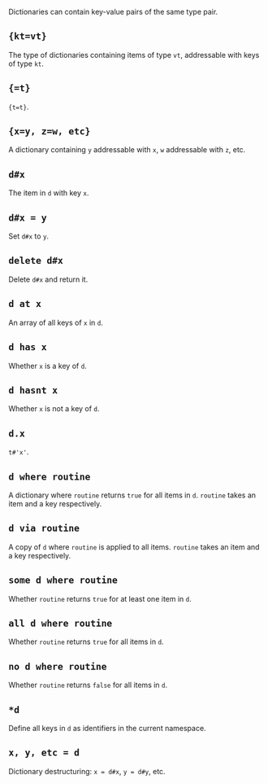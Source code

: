 Dictionaries can contain key-value pairs of the same type pair.

## `{kt=vt}`
The type of dictionaries containing items of type `vt`, addressable with keys of type `kt`.

## `{=t}`
`{t=t}`.

## `{x=y, z=w, etc}`
A dictionary containing `y` addressable with `x`, `w` addressable with `z`, etc.

## `d#x`
The item in `d` with key `x`.

## `d#x = y`
Set `d#x` to `y`.

## `delete d#x`
Delete `d#x` and return it.

## `d at x`
An array of all keys of `x` in `d`.

## `d has x`
Whether `x` is a key of `d`.

## `d hasnt x`
Whether `x` is not a key of `d`.

## `d.x`
`t#'x'`.

## `d where routine`
A dictionary where `routine` returns `true` for all items in `d`. `routine` takes an item and a key respectively.

## `d via routine`
A copy of `d` where `routine` is applied to all items. `routine` takes an item and a key respectively.

## `some d where routine`
Whether `routine` returns `true` for at least one item in `d`.

## `all d where routine`
Whether `routine` returns `true` for all items in `d`.

## `no d where routine`
Whether `routine` returns `false` for all items in `d`.

## `*d`
Define all keys in `d` as identifiers in the current namespace.

## `x, y, etc = d`
Dictionary destructuring: `x = d#x`, `y = d#y`, etc.
